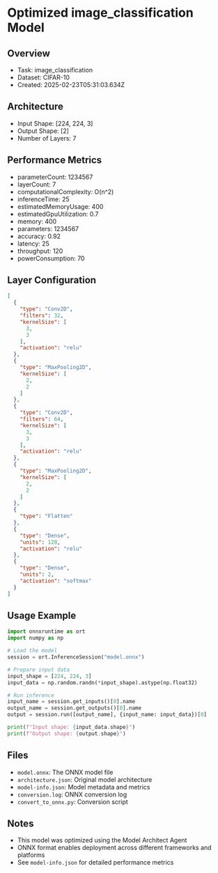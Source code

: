 # Optimized image_classification Model

## Overview
- Task: image_classification
- Dataset: CIFAR-10
- Created: 2025-02-23T05:31:03.634Z

## Architecture
- Input Shape: [224, 224, 3]
- Output Shape: [2]
- Number of Layers: 7

## Performance Metrics
- parameterCount: 1234567
- layerCount: 7
- computationalComplexity: O(n^2)
- inferenceTime: 25
- estimatedMemoryUsage: 400
- estimatedGpuUtilization: 0.7
- memory: 400
- parameters: 1234567
- accuracy: 0.92
- latency: 25
- throughput: 120
- powerConsumption: 70

## Layer Configuration
```json
[
  {
    "type": "Conv2D",
    "filters": 32,
    "kernelSize": [
      3,
      3
    ],
    "activation": "relu"
  },
  {
    "type": "MaxPooling2D",
    "kernelSize": [
      2,
      2
    ]
  },
  {
    "type": "Conv2D",
    "filters": 64,
    "kernelSize": [
      3,
      3
    ],
    "activation": "relu"
  },
  {
    "type": "MaxPooling2D",
    "kernelSize": [
      2,
      2
    ]
  },
  {
    "type": "Flatten"
  },
  {
    "type": "Dense",
    "units": 128,
    "activation": "relu"
  },
  {
    "type": "Dense",
    "units": 2,
    "activation": "softmax"
  }
]
```

## Usage Example

```python
import onnxruntime as ort
import numpy as np

# Load the model
session = ort.InferenceSession("model.onnx")

# Prepare input data
input_shape = [224, 224, 3]
input_data = np.random.randn(*input_shape).astype(np.float32)

# Run inference
input_name = session.get_inputs()[0].name
output_name = session.get_outputs()[0].name
output = session.run([output_name], {input_name: input_data})[0]

print(f"Input shape: {input_data.shape}")
print(f"Output shape: {output.shape}")
```

## Files
- `model.onnx`: The ONNX model file
- `architecture.json`: Original model architecture
- `model-info.json`: Model metadata and metrics
- `conversion.log`: ONNX conversion log
- `convert_to_onnx.py`: Conversion script

## Notes
- This model was optimized using the Model Architect Agent
- ONNX format enables deployment across different frameworks and platforms
- See `model-info.json` for detailed performance metrics

